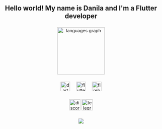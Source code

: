 <h2 align="center">Hello world! My name is Danila and I'm a Flutter developer</h2>

###

<div align="center">
  <img src="https://github-readme-stats.vercel.app/api/top-langs?username=X-s0ft&locale=en&hide_title=true&layout=compact&card_width=320&langs_count=5&theme=react&hide_border=false" height="150" alt="languages graph"  />
</div>

###

###

<div align="center">
  <img src="https://cdn.jsdelivr.net/gh/devicons/devicon/icons/dart/dart-original.svg" height="30" alt="dart logo"  />
  <img width="12" />
  <img src="https://cdn.jsdelivr.net/gh/devicons/devicon/icons/flutter/flutter-original.svg" height="30" alt="flutter logo"  />
  <img width="12" />
  <img src="https://cdn.jsdelivr.net/gh/devicons/devicon/icons/firebase/firebase-plain.svg" height="30" alt="firebase logo"  />
</div>

###

<div align="center">
  <img src="https://img.shields.io/static/v1?message=Discord&logo=discord&label=&color=7289DA&logoColor=white&labelColor=&style=for-the-badge" height="35" alt="discord logo"  />
  <img src="https://img.shields.io/static/v1?message=Telegram&logo=telegram&label=&color=2CA5E0&logoColor=white&labelColor=&style=for-the-badge" height="35" alt="telegram logo"  />
</div>

###

<div align="center">
  <img src="https://visitor-badge.laobi.icu/badge?page_id=X-s0ft.X-s0ft&left_color=aqua&right_color=black&left_text=Listeners"  />
</div>

###
